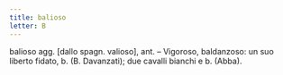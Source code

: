 ```yaml
---
title: balioso
letter: B
---
```

balioso agg. [dallo spagn. valioso], ant. – Vigoroso, baldanzoso: un suo liberto fidato, b. (B. Davanzati); due cavalli bianchi e b. (Abba).